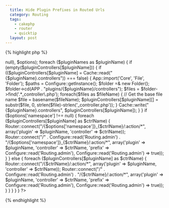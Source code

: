 ```yaml
---
  title: Hide Plugin Prefixes in Routed Urls
  category: Routing
  tags:
    - cakephp
    - router
    - quicktip
  layout: post
---
```


{% highlight php %}
<?php
/**
 * Parses the request URL into controller, action, and parameters.
 *
 * @package       cake
 * @subpackage    cake.cake.libs
 */
class Router extends Object {
	/**
	* Routes for all the Core and Blog Controllers
	*/
	function connectPlugins($pluginNames = array(), $pluginControllers = array(), $options = array()){
		$options = array_merge(array('namespace' => null), $options);
		foreach ($pluginNames as $pluginName) {
			if (empty($pluginControllers[$pluginName])) {
				if (($pluginControllers[$pluginName] = Cache::read("{$pluginName}.controllers")) === false) {
					App::import('Core', 'File', 'Folder');
					$paths = Configure::getInstance();
					$folder =& new Folder();
					$folder->cd(APP . "plugins/{$pluginName}/controllers");
					$files = $folder->find('.*_controller\.php');

					foreach($files as $fileName) {
						// Get the base file name
						$file = basename($fileName);
						$pluginControllers[$pluginName][] = substr($file, 0, strlen($file)-strlen('_controller.php'));
					}
					Cache::write("{$pluginName}.controllers", $pluginControllers[$pluginName]);
				}
			}
			if ($options['namespace'] !== null) {
				foreach ($pluginControllers[$pluginName] as $ctrlName) {
					Router::connect("/{$options['namespace']}_{$ctrlName}/:action/*", 
						array('plugin' => $pluginName, 'controller' => $ctrlName));
					Router::connect("/" . Configure::read('Routing.admin') . "/{$options['namespace']}_{$ctrlName}/:action/*", 
						array('plugin' => $pluginName, 'controller' => $ctrlName, 'prefix' => Configure::read('Routing.admin'), Configure::read('Routing.admin') => true));
				}
			} else {
				foreach ($pluginControllers[$pluginName] as $ctrlName) {
					Router::connect("/{$ctrlName}/:action/*", 
						array('plugin' => $pluginName, 'controller' => $ctrlName));
					Router::connect("/" . Configure::read('Routing.admin') . "/{$ctrlName}/:action/*", 
						array('plugin' => $pluginName, 'controller' => $ctrlName, 'prefix' => Configure::read('Routing.admin'), Configure::read('Routing.admin') => true));
				}
			}
		}
	}
}
?>
{% endhighlight %}